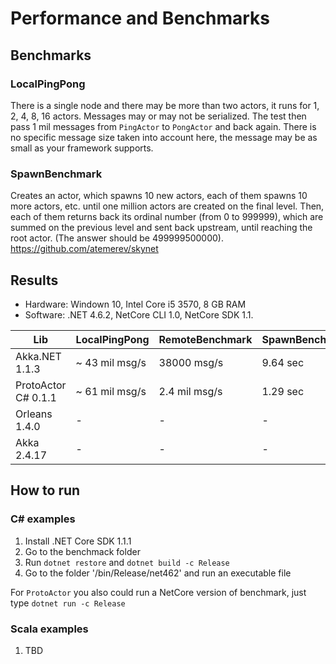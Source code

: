 # Performance and Benchmarks

## Benchmarks
### LocalPingPong
There is a single node and there may be more than two actors, it runs for 1, 2, 4, 8, 16 actors. Messages may or may not be serialized. The test then pass 1 mil messages from `PingActor` to `PongActor` and back again. There is no specific message size taken into account here, the message may be as small as your framework supports.

### SpawnBenchmark
Creates an actor, which spawns 10 new actors, each of them spawns 10 more actors, etc. until one million actors are created on the final level. Then, each of them returns back its ordinal number (from 0 to 999999), which are summed on the previous level and sent back upstream, until reaching the root actor. (The answer should be 499999500000).
https://github.com/atemerev/skynet

## Results
- Hardware: Windown 10, Intel Core i5 3570, 8 GB RAM
- Software: .NET 4.6.2, NetCore CLI 1.0, NetCore SDK 1.1.

|Lib	                | LocalPingPong         | RemoteBenchmark    | SpawnBenchmark  |
|---                    |---                    |---                 |---              |
|Akka.NET 1.1.3	        | ~ 43 mil msg/s	    | 38000 msg/s        | 9.64 sec        |
|ProtoActor C# 0.1.1    | ~ 61 mil msg/s	    | 2.4 mil msg/s      | 1.29 sec        |
|Orleans 1.4.0          | -                     | -                  | -               |
|Akka 2.4.17            | -                     | -                  | -               |


## How to run
### C# examples
1. Install .NET Core SDK 1.1.1
2. Go to the benchmack folder
3. Run `dotnet restore` and `dotnet build -c Release`
4. Go to the folder '/bin/Release/net462' and run an executable file

For `ProtoActor` you also could run a NetCore version of benchmark, just type `dotnet run -c Release`

### Scala examples
1. TBD
